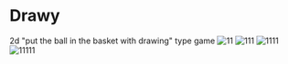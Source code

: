 # Drawy
2d "put the ball in the basket with drawing" type game
![11](https://user-images.githubusercontent.com/12681393/196622158-497632c5-f537-4c04-bb71-c807914df119.jpg)
![111](https://user-images.githubusercontent.com/12681393/196622166-055acedf-ad01-4ecb-9347-450a9bba08c1.jpg)
![1111](https://user-images.githubusercontent.com/12681393/196622172-d961dfde-ff26-49fa-8199-b217c2c5b6e4.jpg)
![11111](https://user-images.githubusercontent.com/12681393/196622179-346695cb-7c2f-414e-a7e0-ce408e14f5d5.jpg)
